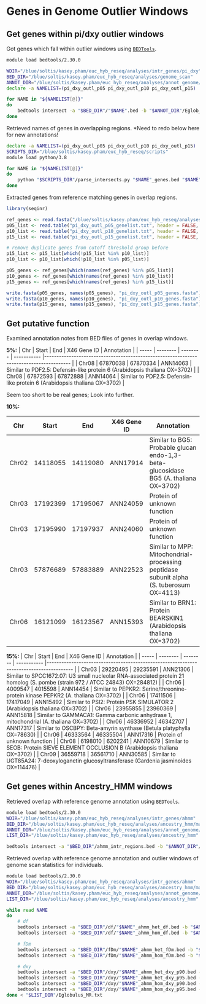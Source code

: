 # Genes in Genome Outlier Windows

## Get genes within pi/dxy outlier windows

Got genes which fall within outlier windows using [`BEDTools`](https://bedtools.readthedocs.io).

```bash
module load bedtools/2.30.0

WDIR="/blue/soltis/kasey.pham/euc_hyb_reseq/analyses/intr_genes/pi_dxy"
BED_DIR="/blue/soltis/kasey.pham/euc_hyb_reseq/analyses/genome_scan"
ANNOT_DIR="/blue/soltis/kasey.pham/euc_hyb_reseq/analyses/annot_genome/liftoff"
declare -a NAMELIST=(pi_dxy_outl_p05 pi_dxy_outl_p10 pi_dxy_outl_p15)

for NAME in "${NAMELIST[@]}"
do
    bedtools intersect -a "$BED_DIR"/"$NAME".bed -b "$ANNOT_DIR"/Eglob_X46_liftoff_20230731.gff3_polished -wb > "$NAME"_genes.bed
done
```

Retrieved names of genes in overlapping regions. *Need to redo below here for new annotations!

```bash
declare -a NAMELIST=(pi_dxy_outl_p05 pi_dxy_outl_p10 pi_dxy_outl_p15)
SCRIPTS_DIR="/blue/soltis/kasey.pham/euc_hyb_reseq/scripts"
module load python/3.8

for NAME in "${NAMELIST[@]}"
do
    python "$SCRIPTS_DIR"/parse_intersects.py "$NAME"_genes.bed "$NAME"_genelist.txt
done
```

Extracted genes from reference matching genes in overlap regions.

```R
library(seqinr)

ref_genes <- read.fasta("/blue/soltis/kasey.pham/euc_hyb_reseq/analyses/annot_genome/liftoff/Eglob_X46_liftoff_20230731_genes.fa")
p05_list <- read.table("pi_dxy_outl_p05_genelist.txt", header = FALSE, as.is = TRUE)$V1
p10_list <- read.table("pi_dxy_outl_p10_genelist.txt", header = FALSE, as.is = TRUE)$V1
p15_list <- read.table("pi_dxy_outl_p15_genelist.txt", header = FALSE, as.is = TRUE)$V1

# remove duplicate genes from cutoff threshold group before
p15_list <- p15_list[which(!p15_list %in% p10_list)]
p10_list <- p10_list[which(!p10_list %in% p05_list)]

p05_genes <- ref_genes[which(names(ref_genes) %in% p05_list)]
p10_genes <- ref_genes[which(names(ref_genes) %in% p10_list)]
p15_genes <- ref_genes[which(names(ref_genes) %in% p15_list)]

write.fasta(p05_genes, names(p05_genes), "pi_dxy_outl_p05_genes.fasta")
write.fasta(p10_genes, names(p10_genes), "pi_dxy_outl_p10_genes.fasta")
write.fasta(p15_genes, names(p15_genes), "pi_dxy_outl_p15_genes.fasta")
```

## Get putative function

Examined annotation notes from BED files of genes in overlap windows.

**5%:**
| Chr   | Start    | End      | X46 Gene ID | Annotation                                                                              |
| ----- | -------- | -------- | ----------- |---------------------------------------------------------------------------------------- |
| Chr08 | 67870038 | 67870334 | ANN14063    | Similar to PDF2.5: Defensin-like protein 6 (Arabidopsis thaliana OX=3702)               |
| Chr08 | 67872593 | 67872888 | ANN14064    | Similar to PDF2.5: Defensin-like protein 6 (Arabidopsis thaliana OX=3702)               |

Seem too short to be real genes; Look into further.

**10%:**

| Chr   | Start    | End      | X46 Gene ID | Annotation                                                                              |
| ----- | -------- | -------- | ----------- |---------------------------------------------------------------------------------------- |
| Chr02 | 14118055 | 14119080 | ANN17914    | Similar to BG5: Probable glucan endo-1,3-beta-glucosidase BG5 (A. thaliana OX=3702)     |
| Chr03 | 17192399 | 17195067 | ANN24059    | Protein of unknown function                                                             |
| Chr03 | 17195990 | 17197937 | ANN24060    | Protein of unknown function                                                             |
| Chr03 | 57876689 | 57883889 | ANN22523    | Similar to MPP: Mitochondrial-processing peptidase subunit alpha (S. tuberosum OX=4113) |
| Chr06 | 16121099 | 16123567 | ANN15393    | Similar to BRN1: Protein BEARSKIN1 (Arabidopsis thaliana OX=3702)                       |

**15%:**
| Chr   | Start    | End      | X46 Gene ID | Annotation                                                                              |
| ----- | -------- | -------- | ----------- |---------------------------------------------------------------------------------------- |
| Chr03 | 29220495 | 29235591 | ANN21306    | Similar to SPCC1672.07: U3 small nucleolar RNA-associated protein 21 homolog (S. pombe (strain 972 / ATCC 24843) OX=284812) |
| Chr06 | 4009547  | 4015598  | ANN14454    | Similar to PEPKR2: Serine/threonine-protein kinase PEPKR2 (A. thaliana OX=3702)         |
| Chr06 | 17411506 | 17417049 | ANN15492    | Similar to PSI2: Protein PSK SIMULATOR 2 (Arabidopsis thaliana OX=3702)                 |
| Chr06 | 23955855 | 23960369 | ANN15818    | Similar to GAMMACA1: Gamma carbonic anhydrase 1, mitochondrial (A. thaliana OX=3702)    |
| Chr06 | 46336952 | 46342707 | ANN17317    | Similar to OSCBPY: Beta-amyrin synthase (Betula platyphylla OX=78630)                   |
| Chr06 | 46333564 | 46335504 | ANN17316    | Protein of unknown function                                                             |
| Chr08 | 6198010  | 6202241  | ANN10679    | Similar to SEOB: Protein SIEVE ELEMENT OCCLUSION B (Arabidopsis thaliana OX=3702)       |
| Chr09 | 36559718 | 36561710 | ANN30585    | Similar to UGT85A24: 7-deoxyloganetin glucosyltransferase (Gardenia jasminoides OX=114476) |

## Get genes within Ancestry_HMM windows

Retrieved overlap with reference genome annotation using `BEDTools`.
```bash
module load bedtools/2.30.0
WDIR="/blue/soltis/kasey.pham/euc_hyb_reseq/analyses/intr_genes/ahmm"
BED_DIR="/blue/soltis/kasey.pham/euc_hyb_reseq/analyses/ancestry_hmm/maf00/char_regions"
ANNOT_DIR="/blue/soltis/kasey.pham/euc_hyb_reseq/analyses/annot_genome/liftoff"
LIST_DIR="/blue/soltis/kasey.pham/euc_hyb_reseq/analyses/ancestry_hmm"

bedtools intersect -a "$BED_DIR"/ahmm_intr_regions.bed -b "$ANNOT_DIR"/Eglob_X46_liftoff_20230731_genes.gff3_polished -wb > ahmm_shared_genes.bed
```

Retrieved overlap with reference genome annotation and outlier windows of genome scan statistics for individuals.
```bash
module load bedtools/2.30.0
WDIR="/blue/soltis/kasey.pham/euc_hyb_reseq/analyses/intr_genes/ahmm"
BED_DIR="/blue/soltis/kasey.pham/euc_hyb_reseq/analyses/ancestry_hmm/maf00/common_intervals"
ANNOT_DIR="/blue/soltis/kasey.pham/euc_hyb_reseq/analyses/annot_genome/liftoff"
LIST_DIR="/blue/soltis/kasey.pham/euc_hyb_reseq/analyses/ancestry_hmm"

while read NAME
do
    # df
    bedtools intersect -a "$BED_DIR"/df/"$NAME"_ahmm_het_df.bed -b "$ANNOT_DIR"/Eglob_X46_liftoff_20230731_genes.gff3_polished -wb > df/"$NAME"_ahmm_het_df_genes.bed
    bedtools intersect -a "$BED_DIR"/df/"$NAME"_ahmm_hom_df.bed -b "$ANNOT_DIR"/Eglob_X46_liftoff_20230731_genes.gff3_polished -wb > df/"$NAME"_ahmm_hom_df_genes.bed

    # fDm
    bedtools intersect -a "$BED_DIR"/fDm/"$NAME"_ahmm_het_fDm.bed -b "$ANNOT_DIR"/Eglob_X46_liftoff_20230731_genes.gff3_polished -wb > fDm/"$NAME"_ahmm_het_fDm_genes.bed
    bedtools intersect -a "$BED_DIR"/fDm/"$NAME"_ahmm_hom_fDm.bed -b "$ANNOT_DIR"/Eglob_X46_liftoff_20230731_genes.gff3_polished -wb > fDm/"$NAME"_ahmm_hom_fDm_genes.bed

    # dxy
    bedtools intersect -a "$BED_DIR"/dxy/"$NAME"_ahmm_het_dxy_p90.bed -b "$ANNOT_DIR"/Eglob_X46_liftoff_20230731_genes.gff3_polished -wb > dxy/"$NAME"_ahmm_het_dxy_p90_genes.bed
    bedtools intersect -a "$BED_DIR"/dxy/"$NAME"_ahmm_het_dxy_p95.bed -b "$ANNOT_DIR"/Eglob_X46_liftoff_20230731_genes.gff3_polished -wb > dxy/"$NAME"_ahmm_het_dxy_p95_genes.bed
    bedtools intersect -a "$BED_DIR"/dxy/"$NAME"_ahmm_hom_dxy_p90.bed -b "$ANNOT_DIR"/Eglob_X46_liftoff_20230731_genes.gff3_polished -wb > dxy/"$NAME"_ahmm_hom_dxy_p90_genes.bed
    bedtools intersect -a "$BED_DIR"/dxy/"$NAME"_ahmm_hom_dxy_p95.bed -b "$ANNOT_DIR"/Eglob_X46_liftoff_20230731_genes.gff3_polished -wb > dxy/"$NAME"_ahmm_hom_dxy_p95_genes.bed
done < "$LIST_DIR"/Eglobulus_MR.txt

```